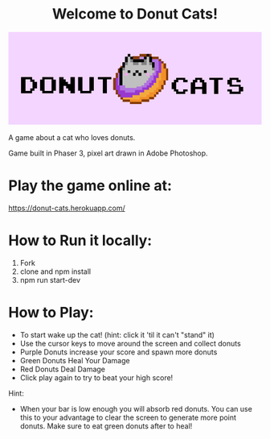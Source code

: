 <h1 align="center"> Welcome to Donut Cats!</h1>
<p align="center"><img src="./public/assets/banner/banner.png"/></p>

A game about a cat who loves donuts.

Game built in Phaser 3, pixel art drawn in Adobe Photoshop.

# Play the game online at:

https://donut-cats.herokuapp.com/

# How to Run it locally:

1. Fork
2. clone and npm install
3. npm run start-dev

# How to Play:

- To start wake up the cat! (hint: click it 'til it can't "stand" it)
- Use the cursor keys to move around the screen and collect donuts
- Purple Donuts increase your score and spawn more donuts
- Green Donuts Heal Your Damage
- Red Donuts Deal Damage
- Click play again to try to beat your high score!

Hint:

- When your bar is low enough you will absorb red donuts. You can
  use this to your advantage to clear the screen to generate more point donuts. Make sure to eat green donuts after to heal!
